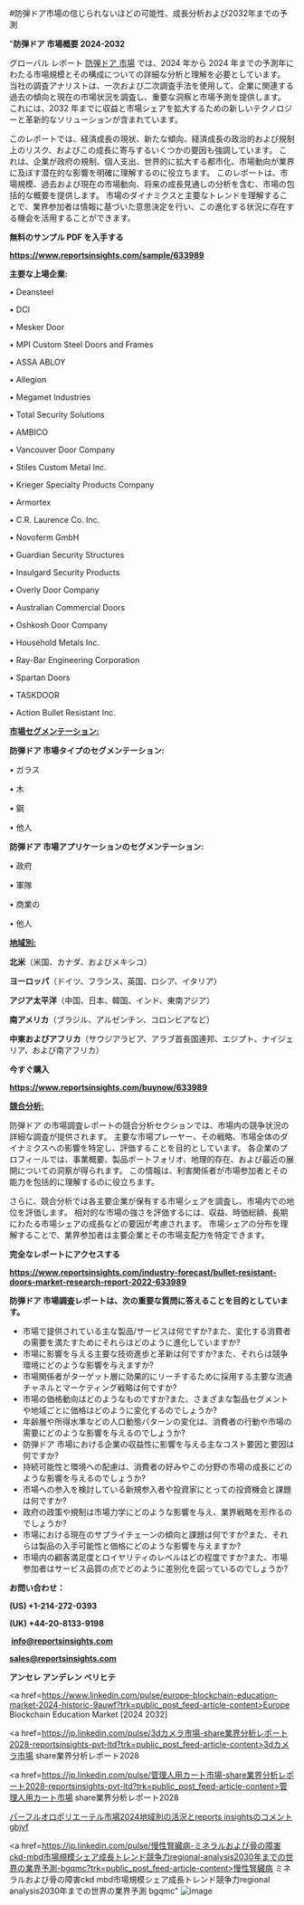 #防弾ドア市場の信じられないほどの可能性、成長分析および2032年までの予測

"<strong>防弾ドア 市場概要 2024-2032</strong>

グローバル レポート <a href=https://www.reportsinsights.com/sample/633989>防弾ドア 市場</a> では、2024 年から 2024 年までの予測年にわたる市場規模とその構成についての詳細な分析と理解を必要としています。 当社の調査アナリストは、一次および二次調査手法を使用して、企業に関連する過去の傾向と現在の市場状況を調査し、重要な洞察と市場予測を提供します。 これには、2032 年までに収益と市場シェアを拡大​​するための新しいテクノロジーと革新的なソリューションが含まれています。

このレポートでは、経済成長の現状、新たな傾向、経済成長の政治的および規制上のリスク、およびこの成長に寄与するいくつかの要因も強調しています。 これは、企業が政府の規制、個人支出、世界的に拡大する都市化、市場動向が業界に及ぼす潜在的な影響を明確に理解するのに役立ちます。 このレポートは、市場規模、過去および現在の市場動向、将来の成長見通しの分析を含む、市場の包括的な概要を提供します。 市場のダイナミクスと主要なトレンドを理解することで、業界参加者は情報に基づいた意思決定を行い、この進化する状況に存在する機会を活用することができます。

<strong><b>無料のサンプル PDF を入手する</b></strong>

<a href=https://www.reportsinsights.com/sample/633989><strong><u>https://www.reportsinsights.com/sample/633989</u></strong></a>

<strong>主要な上場企業:</strong>

• Deansteel

• DCI

• Mesker Door

• MPI Custom Steel Doors and Frames

• ASSA ABLOY

• Allegion

• Megamet Industries

• Total Security Solutions

• AMBICO

• Vancouver Door Company

• Stiles Custom Metal Inc.

• Krieger Specialty Products Company

• Armortex

• C.R. Laurence Co. Inc.

• Novoferm GmbH

• Guardian Security Structures

• Insulgard Security Products

• Overly Door Company

• Australian Commercial Doors

• Oshkosh Door Company

• Household Metals Inc.

• Ray-Bar Engineering Corporation

• Spartan Doors

• TASKDOOR

• Action Bullet Resistant Inc.

<strong><u>市場セグメンテーション</u></strong><strong><u>:</u></strong>

<strong>防弾ドア 市場タイプのセグメンテーション:</strong>

• ガラス

• 木

• 鋼

• 他人

<strong>防弾ドア 市場アプリケーションのセグメンテーション:</strong>

• 政府

• 軍隊

• 商業の

• 他人

<strong><u>地域別</u></strong><strong><u>:</u></strong>

<strong>北米</strong>（米国、カナダ、およびメキシコ）

<strong>ヨーロッパ</strong>（ドイツ、フランス、英国、ロシア、イタリア）

<strong>アジア太平洋</strong>（中国、日本、韓国、インド、東南アジア）

<strong>南アメリカ</strong>（ブラジル、アルゼンチン、コロンビアなど）

<strong>中東およびアフリカ</strong>（サウジアラビア、アラブ首長国連邦、エジプト、ナイジェリア、および南アフリカ）

<strong>今すぐ購入</strong>

<a href=https://www.reportsinsights.com/buynow/633989><strong><u>https://www.reportsinsights.com/buynow/633989</u></strong></a>

<strong><u>競合分析:</u></strong>

防弾ドア の市場調査レポートの競合分析セクションでは、市場内の競争状況の詳細な調査が提供されます。 主要な市場プレーヤー、その戦略、市場全体のダイナミクスへの影響を特定し、評価することを目的としています。 各企業のプロフィールでは、事業概要、製品ポートフォリオ、地理的存在、および最近の展開についての洞察が得られます。 この情報は、利害関係者が市場参加者とその能力を包括的に理解するのに役立ちます。

さらに、競合分析では各主要企業が保有する市場シェアを調査し、市場内での地位を評価します。 相対的な市場の強さを評価するには、収益、時価総額、長期にわたる市場シェアの成長などの要因が考慮されます。 市場シェアの分布を理解することで、業界参加者は主要企業とその市場支配力を特定できます。

<strong>完全なレポートにアクセスする</strong>

<a href=https://www.reportsinsights.com/industry-forecast/bullet-resistant-doors-market-research-report-2022-633989><strong><u><b>https://www.reportsinsights.com/industry-forecast/bullet-resistant-doors-market-research-report-2022-633989</b></u></strong></a>

<strong><b>防弾ドア 市場調査レポートは、次の重要な質問に答えることを目的としています。</b></strong>
<ul>
  <li>市場で提供されている主な製品/サービスは何ですか?また、変化する消費者の需要を満たすためにそれらはどのように進化していますか?</li>
  <li>市場に影響を与える主要な技術進歩と革新は何ですか?また、それらは競争環境にどのような影響を与えますか?</li>
  <li>市場関係者がターゲット層に効果的にリーチするために採用する主要な流通チャネルとマーケティング戦略は何ですか?</li>
  <li>市場の価格動向はどのようなものですか?また、さまざまな製品セグメントや地域ごとに価格はどのように変化するのでしょうか?</li>
  <li>年齢層や所得水準などの人口動態パターンの変化は、消費者の行動や市場の需要にどのような影響を与えるのでしょうか?</li>
  <li>防弾ドア 市場における企業の収益性に影響を与える主なコスト要因と要因は何ですか?</li>
  <li>持続可能性と環境への配慮は、消費者の好みやこの分野の市場の成長にどのような影響を与えるのでしょうか?</li>
  <li>市場への参入を検討している新規参入者や投資家にとっての投資機会と課題は何ですか?</li>
  <li>政府の政策や規制は市場力学にどのような影響を与え、業界戦略を形作るのでしょうか?</li>
  <li>市場における現在のサプライチェーンの傾向と課題は何ですか?また、それらは製品の入手可能性と価格にどのような影響を与えますか?</li>
  <li>市場内の顧客満足度とロイヤリティのレベルはどの程度ですか?また、市場参加者はサービス品質の点でどのように差別化を図っているのでしょうか?</li>
</ul>
<strong>お問い合わせ：</strong>

<strong>(US) +1-214-272-0393</strong>

<strong>(UK) +44-20-8133-9198</strong>

<strong> </strong><a href=info@reportsinsights.com><strong><u>info@reportsinsights.com</u></strong></a>

<a href=sales@reportsinsights.com><strong><u>sales@reportsinsights.com</u></strong></a>

<strong>アンセレ アンデレン ベリヒテ</strong>

<a href=https://www.linkedin.com/pulse/europe-blockchain-education-market-2024-historic-9auwf?trk=public_post_feed-article-content>Europe Blockchain Education Market [2024 2032]</a>

<a href=https://jp.linkedin.com/pulse/3dカメラ市場-share業界分析レポート2028-reportsinsights-pvt-ltd?trk=public_post_feed-article-content>3dカメラ市場 share業界分析レポート2028</a>

<a href=https://jp.linkedin.com/pulse/管理人用カート市場-share業界分析レポート2028-reportsinsights-pvt-ltd?trk=public_post_feed-article-content>管理人用カート市場 share業界分析レポート2028</a>

<a href=https://www.linkedin.com/pulse/パーフルオロポリエーテル市場2024地域別の活況とreports-insightsのコメント-gbjvf/>パーフルオロポリエーテル市場2024地域別の活況とreports insightsのコメント gbjvf</a>

<a href=https://jp.linkedin.com/pulse/慢性腎臓病-ミネラルおよび骨の障害ckd-mbd市場規模シェア成長トレンド競争力regional-analysis2030年までの世界の業界予測-bgqmc?trk=public_post_feed-article-content>慢性腎臓病 ミネラルおよび骨の障害ckd mbd市場規模シェア成長トレンド競争力regional analysis2030年までの世界の業界予測 bgqmc</a>"
![image](https://github.com/aanak123/RIMarketer1/assets/158471119/9f15d6c6-15c7-40c4-bcbd-704d615c7ad4)
